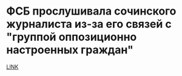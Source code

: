 # ФСБ прослушивала сочинского журналиста из-за его связей с "группой оппозиционно настроенных граждан"



[LINK](https://varlamov.ru/3038547.html)